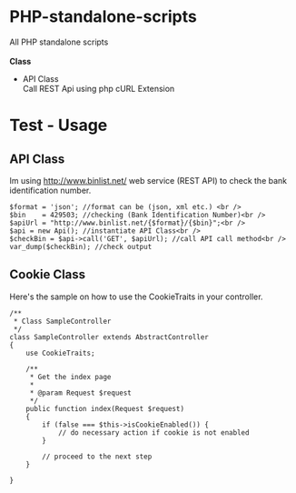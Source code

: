 PHP-standalone-scripts
======================

All PHP standalone scripts
    <br/><br/>
    <strong>Class</strong>
    <ul>
      <li>API Class</li>
         Call REST Api using php cURL Extension
    </ul>
    
Test - Usage
======================
API Class
--------
Im using http://www.binlist.net/ web service (REST API) to check the bank identification number.

    $format = 'json'; //format can be (json, xml etc.) <br />
    $bin    = 429503; //checking (Bank Identification Number)<br />
    $apiUrl = "http://www.binlist.net/{$format}/{$bin}";<br />
    $api = new Api(); //instantiate API Class<br />
    $checkBin = $api->call('GET', $apiUrl); //call API call method<br />
    var_dump($checkBin); //check output


Cookie Class
----------
Here's the sample on how to use the CookieTraits in your controller. 

    /**
     * Class SampleController
     */
    class SampleController extends AbstractController
    {
        use CookieTraits;
    
        /**
         * Get the index page
         *
         * @param Request $request
         */
        public function index(Request $request)
        {
            if (false === $this->isCookieEnabled()) {
                // do necessary action if cookie is not enabled
            }
            
            // proceed to the next step
        }
        
    }
